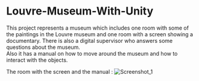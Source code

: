 # Louvre-Museum-With-Unity

This project represents a museum which includes one room with some of the paintings in the Louvre museum and one room with a screen showing a documentary. Τhere is also a digital supervisor who answers some questions about the museum.  
Also it has a manual on how to move around the museum and how to interact with the objects.

The room with the screen and the manual : 
![Screenshot_1](https://github.com/KaterinaGavala/Louvre-Museum-With-Unity/assets/121763578/16f19278-aa53-4f10-86df-c0d783a9996a)


